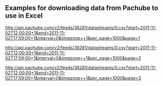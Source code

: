 ## Examples for downloading data from Pachube to use in Excel ##

http://api.pachube.com/v2/feeds/38281/datastreams/0.csv?start=2011-11-02T12:00:00+1&end=2011-11-02T17:59:00+1&interval=0&timezone=+1&per_page=1000&page=1

http://api.pachube.com/v2/feeds/38281/datastreams/0.csv?start=2011-11-02T12:00:00+1&end=2011-11-02T17:59:00+1&interval=0&timezone=+1&per_page=1000&page=2

http://api.pachube.com/v2/feeds/38281/datastreams/0.csv?start=2011-11-02T12:00:00+1&end=2011-11-02T17:59:00+1&interval=0&timezone=+1&per_page=1000&page=3